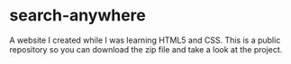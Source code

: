 # search-anywhere
A website I created while I was learning HTML5 and CSS.
This is a public repository so you can download the zip file and take a look at the project.

